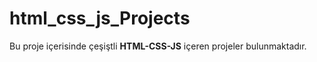 # html_css_js_Projects

Bu proje içerisinde çeşiştli **HTML-CSS-JS** içeren projeler bulunmaktadır.

